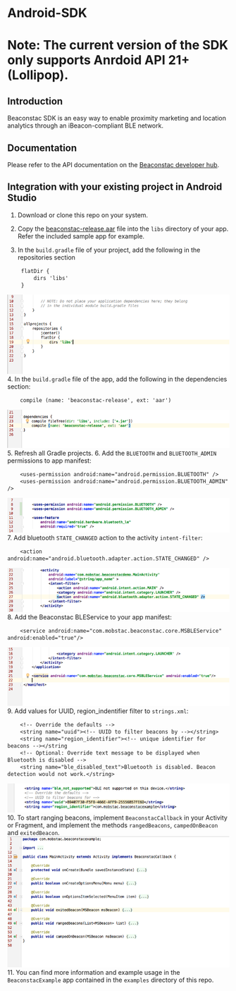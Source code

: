 # Android-SDK

# Note: The current version of the SDK only supports Anrdoid API 21+ (Lollipop).

## Introduction

Beaconstac SDK is an easy way to enable proximity marketing and location analytics through an iBeacon-compliant BLE network. 

## Documentation

Please refer to the API documentation on the [Beaconstac developer hub](https://beaconstac.github.io/Android-SDK/).

## Integration with your existing project in Android Studio

1. Download or clone this repo on your system.
2. Copy the [beaconstac-release.aar](https://github.com/Beaconstac/Android-SDK/blob/master/BeaconstacSDK/beaconstac-release.aar) file into the `libs` directory of your app. Refer the included sample app for example.
3. In the `build.gradle` file of your project, add the following in the repositories section

        flatDir {
            dirs 'libs'
        }

![](images/repositories.png "Repositories")
4. In the `build.gradle` file of the app, add the following in the dependencies section:

        compile (name: 'beaconstac-release', ext: 'aar')
![](images/dependencies.png "Dependencies")
5. Refresh all Gradle projects.
6. Add the `BLUETOOTH` and `BLUETOOTH_ADMIN` permissions to app manifest:

        <uses-permission android:name="android.permission.BLUETOOTH" />
        <uses-permission android:name="android.permission.BLUETOOTH_ADMIN" />
![](images/permissions.png "Permissions")
7. Add bluetooth `STATE_CHANGED` action to the activity `intent-filter`:

        <action android:name="android.bluetooth.adapter.action.STATE_CHANGED" />
![](images/actions.png "Actions")
8. Add the Beaconstac BLEService to your app manifest:

        <service android:name="com.mobstac.beaconstac.core.MSBLEService" android:enabled="true"/>
![](images/bleservice.png "BLEService")
9. Add values for UUID, region_indentifier filter to `strings.xml`:

        <!-- Override the defaults -->
        <string name="uuid"><!-- UUID to filter beacons by --></string>
        <string name="region_identifier"><!-- unique identifier for beacons --></string
        <!-- Optional: Override text message to be displayed when Bluetooth is disabled -->
        <string name="ble_disabled_text">Bluetooth is disabled. Beacon detection would not work.</string>
![](images/resources.png "Resources")
10. To start ranging beacons, implement `BeaconstacCallback` in your Activity or Fragment, and implement the methods `rangedBeacons`, `campedOnBeacon` and `exitedBeacon`.
![](images/callbacks.png "Callbacks")
11. You can find more information and example usage in the `BeaconstacExample` app contained in the `examples` directory of this repo.
